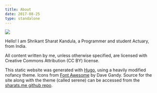 ```yaml
---
title: About
date: 2017-08-25
type: standalone
---
```


<img src="/images/shrikant-sharat-kandula.jpg" class=profile>

Hello! I am Shrikant Sharat Kandula, a Programmer and student Actuary, from India.

All content written by me, unless otherwise specified, are licensed with Creative Commons
Attribution (CC BY) license.

This static website was generated with [Hugo](https://gohugo.io), using a heavily modified nofancy
theme. Icons from [Font Awesome](http://fontawesome.io) by Dave Gandy. Source for the site along
with the theme (called serene) can be accessed from the [sharats.me github
repo](https://github.com/sharat87/sharats.me).
